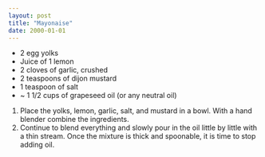 ```yaml
---
layout: post
title: "Mayonaise"
date: 2000-01-01
---
```


- 2 egg yolks
- Juice of 1 lemon
- 2 cloves of garlic, crushed
- 2 teaspoons of dijon mustard
- 1 teaspoon of salt
- ~ 1 1/2 cups of grapeseed oil (or any neutral oil)

1. Place the yolks, lemon, garlic, salt, and mustard in a bowl. With a hand blender combine the ingredients.
2. Continue to blend everything and slowly pour in the oil little by little with a thin stream. Once the mixture is thick and spoonable, it is time to stop adding oil.